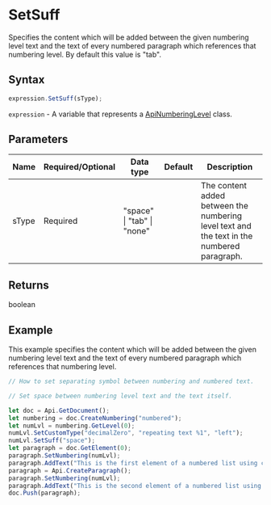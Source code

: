 # SetSuff

Specifies the content which will be added between the given numbering level text and the text of every numbered paragraph which references that numbering level. By default this value is "tab".

## Syntax

```javascript
expression.SetSuff(sType);
```

`expression` - A variable that represents a [ApiNumberingLevel](../ApiNumberingLevel.md) class.

## Parameters

| **Name** | **Required/Optional** | **Data type** | **Default** | **Description** |
| ------------- | ------------- | ------------- | ------------- | ------------- |
| sType | Required | "space" \| "tab" \| "none" |  | The content added between the numbering level text and the text in the numbered paragraph. |

## Returns

boolean

## Example

This example specifies the content which will be added between the given numbering level text and the text of every numbered paragraph which references that numbering level.

```javascript editor-docx
// How to set separating symbol between numbering and numbered text.

// Set space between numbering level text and the text itself.

let doc = Api.GetDocument();
let numbering = doc.CreateNumbering("numbered");
let numLvl = numbering.GetLevel(0);
numLvl.SetCustomType("decimalZero", "repeating text %1", "left");
numLvl.SetSuff("space");
let paragraph = doc.GetElement(0);
paragraph.SetNumbering(numLvl);
paragraph.AddText("This is the first element of a numbered list using custom text with numbering");
paragraph = Api.CreateParagraph();
paragraph.SetNumbering(numLvl);
paragraph.AddText("This is the second element of a numbered list using custom text with numbering");
doc.Push(paragraph);
```
